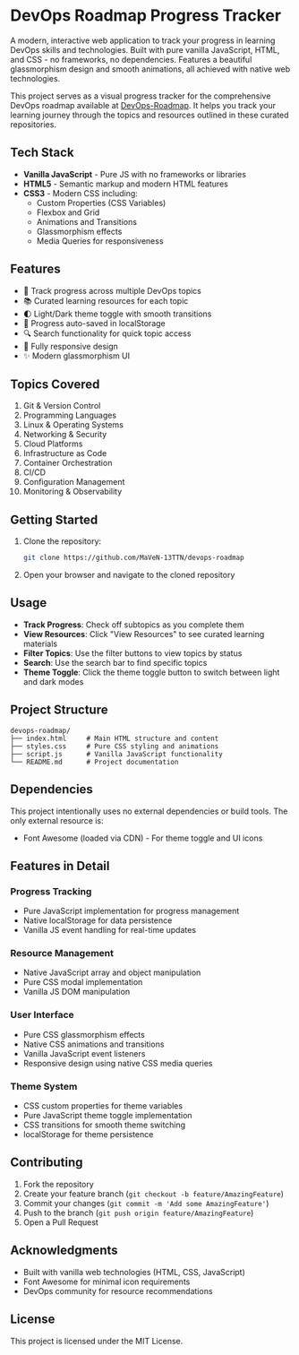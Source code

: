 # DevOps Roadmap Progress Tracker

A modern, interactive web application to track your progress in learning DevOps skills and technologies. Built with pure vanilla JavaScript, HTML, and CSS - no frameworks, no dependencies. Features a beautiful glassmorphism design and smooth animations, all achieved with native web technologies.

This project serves as a visual progress tracker for the comprehensive DevOps roadmap available at [DevOps-Roadmap](https://github.com/milanm/DevOps-Roadmap/tree/master). It helps you track your learning journey through the topics and resources outlined in these curated repositories.

## Tech Stack

- **Vanilla JavaScript** - Pure JS with no frameworks or libraries
- **HTML5** - Semantic markup and modern HTML features
- **CSS3** - Modern CSS including:
  - Custom Properties (CSS Variables)
  - Flexbox and Grid
  - Animations and Transitions
  - Glassmorphism effects
  - Media Queries for responsiveness

## Features

- 🎯 Track progress across multiple DevOps topics
- 📚 Curated learning resources for each topic
- 🌓 Light/Dark theme toggle with smooth transitions
- 💾 Progress auto-saved in localStorage
- 🔍 Search functionality for quick topic access
- 📱 Fully responsive design
- ✨ Modern glassmorphism UI

## Topics Covered

1. Git & Version Control
2. Programming Languages
3. Linux & Operating Systems
4. Networking & Security
5. Cloud Platforms
6. Infrastructure as Code
7. Container Orchestration
8. CI/CD
9. Configuration Management
10. Monitoring & Observability

## Getting Started

1. Clone the repository:
   ```bash
   git clone https://github.com/MaVeN-13TTN/devops-roadmap
   ```

2. Open your browser and navigate to the cloned repository

## Usage

- **Track Progress**: Check off subtopics as you complete them
- **View Resources**: Click "View Resources" to see curated learning materials
- **Filter Topics**: Use the filter buttons to view topics by status
- **Search**: Use the search bar to find specific topics
- **Theme Toggle**: Click the theme toggle button to switch between light and dark modes

## Project Structure

```
devops-roadmap/
├── index.html     # Main HTML structure and content
├── styles.css     # Pure CSS styling and animations
├── script.js      # Vanilla JavaScript functionality
└── README.md      # Project documentation
```

## Dependencies

This project intentionally uses no external dependencies or build tools. The only external resource is:
- Font Awesome (loaded via CDN) - For theme toggle and UI icons

## Features in Detail

### Progress Tracking
- Pure JavaScript implementation for progress management
- Native localStorage for data persistence
- Vanilla JS event handling for real-time updates

### Resource Management
- Native JavaScript array and object manipulation
- Pure CSS modal implementation
- Vanilla JS DOM manipulation

### User Interface
- Pure CSS glassmorphism effects
- Native CSS animations and transitions
- Vanilla JavaScript event listeners
- Responsive design using native CSS media queries

### Theme System
- CSS custom properties for theme variables
- Pure JavaScript theme toggle implementation
- CSS transitions for smooth theme switching
- localStorage for theme persistence

## Contributing

1. Fork the repository
2. Create your feature branch (`git checkout -b feature/AmazingFeature`)
3. Commit your changes (`git commit -m 'Add some AmazingFeature'`)
4. Push to the branch (`git push origin feature/AmazingFeature`)
5. Open a Pull Request

## Acknowledgments

- Built with vanilla web technologies (HTML, CSS, JavaScript)
- Font Awesome for minimal icon requirements
- DevOps community for resource recommendations

## License

This project is licensed under the MIT License.
